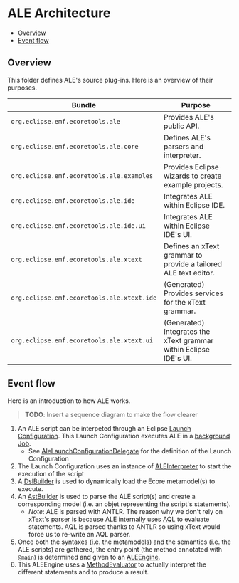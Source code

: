 # ALE Architecture <!-- omit in toc -->

- [Overview](#overview)
- [Event flow](#event-flow)

## Overview

This folder defines ALE's source plug-ins. Here is an overview of their purposes.

Bundle | Purpose
------ | -------
`org.eclipse.emf.ecoretools.ale` | Provides ALE's public API.
`org.eclipse.emf.ecoretools.ale.core` | Defines ALE's parsers and interpreter.
`org.eclipse.emf.ecoretools.ale.examples` | Provides Eclipse wizards to create example projects.
`org.eclipse.emf.ecoretools.ale.ide` | Integrates ALE within Eclipse IDE.
`org.eclipse.emf.ecoretools.ale.ide.ui` | Integrates ALE within Eclipse IDE's UI.
`org.eclipse.emf.ecoretools.ale.xtext` | Defines an xText grammar to provide a tailored ALE text editor.
`org.eclipse.emf.ecoretools.ale.xtext.ide` | (Generated) Provides services for the xText grammar.
`org.eclipse.emf.ecoretools.ale.xtext.ui` | (Generated) Integrates the xText grammar within Eclipse IDE's UI.

## Event flow

Here is an introduction to how ALE works.

> **TODO**: Insert a sequence diagram to make the flow clearer

1. An ALE script can be interpeted through an Eclipse [Launch Configuration](https://www.vogella.com/tutorials/EclipseLauncherFramework/article.html). This Launch Configuration executes ALE in a [background Job](https://www.vogella.com/tutorials/EclipseJobs/article.html).
   - See [AleLaunchConfigurationDelegate](org.eclipse.emf.ecoretools.ale.ide.ui/src/org/eclipse/emf/ecoretools/ale/ide/ui/launchconfig/AleLaunchConfigurationDelegate.java) for the definition of the Launch Configuration
2. The Launch Configuration uses an instance of [ALEInterpreter](org.eclipse.emf.ecoretools.ale\src\org\eclipse\emf\ecoretools\ale/ALEInterpreter.java) to start the execution of the script
3. A [DslBuilder](org.eclipse.emf.ecoretools.ale.core\src\org\eclipse\emf\ecoretools\ale\core\parser/DslBuilder.java) is used to dynamically load the Ecore metamodel(s) to execute.
4. An [AstBuilder](org.eclipse.emf.ecoretools.ale.core\src\org\eclipse\emf\ecoretools\ale\core\parser/AstBuilder.java) is used to parse the ALE script(s) and create a corresponding model (i.e. an objet representing the script's statements).
    - _Note_: ALE is parsed with ANTLR. The reason why we don't rely on xText's parser is because ALE internally uses [AQL](https://www.eclipse.org/acceleo/documentation/) to evaluate statements. AQL is parsed thanks to ANTLR so using xText would force us to re-write an AQL parser.
5. Once both the syntaxes (i.e. the metamodels) and the semantics (i.e. the ALE scripts) are gathered, the entry point (the method annotated with `@main`) is determined and given to an [ALEEngine](org.eclipse.emf.ecoretools.ale.core\src\org\eclipse\emf\ecoretools\ale\core\interpreter/ALEEngine.java).
6. This ALEEngine uses a [MethodEvaluator](org.eclipse.emf.ecoretools.ale.core\src\org\eclipse\emf\ecoretools\ale\core\interpreter/MethodEvaluator.java) to actually interpret the different statements and to produce a result.